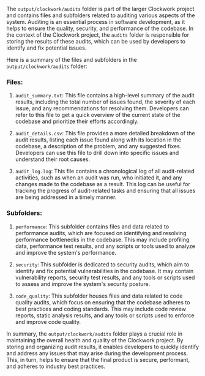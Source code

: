 
The `output/clockwork/audits` folder is part of the larger Clockwork project and contains files and subfolders related to auditing various aspects of the system. Auditing is an essential process in software development, as it helps to ensure the quality, security, and performance of the codebase. In the context of the Clockwork project, the `audits` folder is responsible for storing the results of these audits, which can be used by developers to identify and fix potential issues.

Here is a summary of the files and subfolders in the `output/clockwork/audits` folder:

### Files:

1. `audit_summary.txt`: This file contains a high-level summary of the audit results, including the total number of issues found, the severity of each issue, and any recommendations for resolving them. Developers can refer to this file to get a quick overview of the current state of the codebase and prioritize their efforts accordingly.

2. `audit_details.csv`: This file provides a more detailed breakdown of the audit results, listing each issue found along with its location in the codebase, a description of the problem, and any suggested fixes. Developers can use this file to drill down into specific issues and understand their root causes.

3. `audit_log.log`: This file contains a chronological log of all audit-related activities, such as when an audit was run, who initiated it, and any changes made to the codebase as a result. This log can be useful for tracking the progress of audit-related tasks and ensuring that all issues are being addressed in a timely manner.

### Subfolders:

1. `performance`: This subfolder contains files and data related to performance audits, which are focused on identifying and resolving performance bottlenecks in the codebase. This may include profiling data, performance test results, and any scripts or tools used to analyze and improve the system's performance.

2. `security`: This subfolder is dedicated to security audits, which aim to identify and fix potential vulnerabilities in the codebase. It may contain vulnerability reports, security test results, and any tools or scripts used to assess and improve the system's security posture.

3. `code_quality`: This subfolder houses files and data related to code quality audits, which focus on ensuring that the codebase adheres to best practices and coding standards. This may include code review reports, static analysis results, and any tools or scripts used to enforce and improve code quality.

In summary, the `output/clockwork/audits` folder plays a crucial role in maintaining the overall health and quality of the Clockwork project. By storing and organizing audit results, it enables developers to quickly identify and address any issues that may arise during the development process. This, in turn, helps to ensure that the final product is secure, performant, and adheres to industry best practices.

    